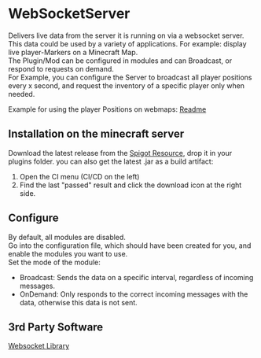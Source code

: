 # WebSocketServer
  
Delivers live data from the server it is running on via a websocket server.  
This data could be used by a variety of applications. For example: display live player-Markers on a Minecraft Map.  
The Plugin/Mod can be configured in modules and can Broadcast, or respond to requests on demand.  
For Example, you can configure the Server to broadcast all player positions every x second, and request the inventory of a specific player only when needed.  
  
Example for using the player Positions on webmaps: [Readme](MapPositions/README.md)

## Installation on the minecraft server

Download the latest release from the [Spigot Resource](https://www.spigotmc.org/resources/playerposwebsockets.87136/), drop it in your plugins folder.
you can also get the latest .jar as a build artifact:
1. Open the CI menu (CI/CD on the left)
2. Find the last "passed" result and click the download icon at the right side.

## Configure

By default, all modules are disabled.  
Go into the configuration file, which should have been created for you, and enable the modules you want to use.  
Set the mode of the module:
- Broadcast: Sends the data on a specific interval, regardless of incoming messages.
- OnDemand: Only responds to the correct incoming messages with the data, otherwise this data is not sent.  

## 3rd Party Software
[Websocket Library](https://github.com/TooTallNate/Java-WebSocket)
